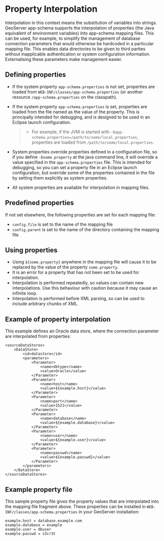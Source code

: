 # Property Interpolation

Interpolation in this context means the substitution of variables into strings. GeoServer app-schema supports the interpolation of properties (the Java equivalent of environment variables) into app-schema mapping files. This can be used, for example, to simplify the management of database connection parameters that would otherwise be hardcoded in a particular mapping file. This enables data directories to be given to third parties without inapplicable authentication or system configuration information. Externalising these parameters make management easier.

## Defining properties

-   If the system property `app-schema.properties` is not set, properties are loaded from `WEB-INF/classes/app-schema.properties` (or another resource `/app-schema.properties` on the classpath).

-   If the system property `app-schema.properties` is set, properties are loaded from the file named as the value of the property. This is principally intended for debugging, and is designed to be used in an Eclipse launch configuration.

    > -   For example, if the JVM is started with `-Dapp-schema.properties=/path/to/some/local.properties`, properties are loaded from `/path/to/some/local.properties`.

-   System properties override properties defined in a configuration file, so if you define `-Dsome.property` at the java command line, it will override a value specified in the `app-schema.properties` file. This is intended for debugging, so you can set a property file in an Eclipse launch configuration, but override some of the properties contained in the file by setting them explicitly as system properties.

-   All system properties are available for interpolation in mapping files.

## Predefined properties

If not set elsewhere, the following properties are set for each mapping file:

-   `config.file` is set to the name of the mapping file
-   `config.parent` is set to the name of the directory containing the mapping file

## Using properties

-   Using `${some.property}` anywhere in the mapping file will cause it to be replaced by the value of the property `some.property`.
-   It is an error for a property that has not been set to be used for interpolation.
-   Interpolation is performed repeatedly, so values can contain new interpolations. Use this behaviour with caution because it may cause an infinite loop.
-   Interpolation is performed before XML parsing, so can be used to include arbitrary chunks of XML.

## Example of property interpolation

This example defines an Oracle data store, where the connection parameter are interpolated from properties:

    <sourceDataStores>
        <DataStore>
            <id>datastore</id>
            <parameters>
                <Parameter>
                    <name>dbtype</name>
                    <value>Oracle</value>
                </Parameter>
                <Parameter>
                    <name>host</name>
                    <value>${example.host}</value>
                </Parameter>
                <Parameter>
                    <name>port</name>
                    <value>1521</value>
                </Parameter>
                <Parameter>
                    <name>database</name>
                    <value>${example.database}</value>
                </Parameter>
                <Parameter>
                    <name>user</name>
                    <value>${example.user}</value>
                </Parameter>
                <Parameter>
                    <name>passwd</name>
                    <value>${example.passwd}</value>
                </Parameter>
            </parameters>
        </DataStore>
    </sourceDataStores>

## Example property file

This sample property file gives the property values that are interpolated into the mapping file fragment above. These properties can be installed in `WEB-INF/classes/app-schema.properties` in your GeoServer installation:

    example.host = database.example.com
    example.database = example
    example.user = dbuser
    example.passwd = s3cr3t

